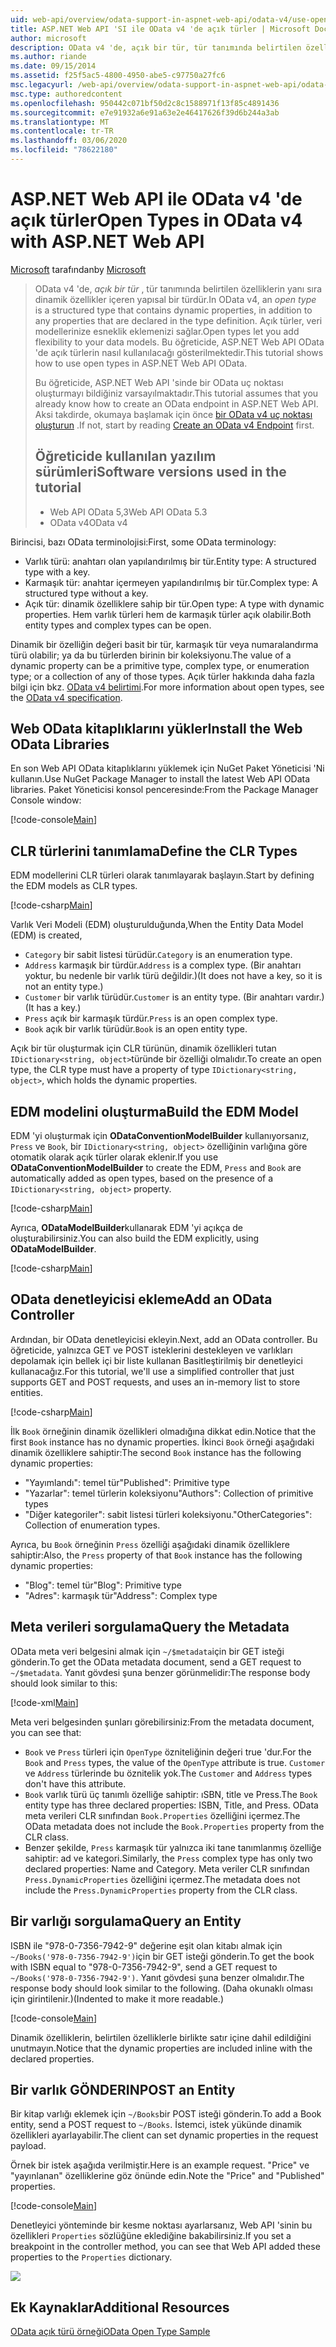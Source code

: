 ```yaml
---
uid: web-api/overview/odata-support-in-aspnet-web-api/odata-v4/use-open-types-in-odata-v4
title: ASP.NET Web API 'SI ile OData v4 'de açık türler | Microsoft Docs
author: microsoft
description: OData v4 'de, açık bir tür, tür tanımında belirtilen özelliklerin yanı sıra dinamik özellikler içeren yapısal bir türdür. Aç...
ms.author: riande
ms.date: 09/15/2014
ms.assetid: f25f5ac5-4800-4950-abe5-c97750a27fc6
msc.legacyurl: /web-api/overview/odata-support-in-aspnet-web-api/odata-v4/use-open-types-in-odata-v4
msc.type: authoredcontent
ms.openlocfilehash: 950442c071bf50d2c8c1588971f13f85c4891436
ms.sourcegitcommit: e7e91932a6e91a63e2e46417626f39d6b244a3ab
ms.translationtype: MT
ms.contentlocale: tr-TR
ms.lasthandoff: 03/06/2020
ms.locfileid: "78622180"
---
```

# <a name="open-types-in-odata-v4-with-aspnet-web-api"></a><span data-ttu-id="fea99-104">ASP.NET Web API ile OData v4 'de açık türler</span><span class="sxs-lookup"><span data-stu-id="fea99-104">Open Types in OData v4 with ASP.NET Web API</span></span>

<span data-ttu-id="fea99-105">[Microsoft](https://github.com/microsoft) tarafından</span><span class="sxs-lookup"><span data-stu-id="fea99-105">by [Microsoft](https://github.com/microsoft)</span></span>

> <span data-ttu-id="fea99-106">OData v4 'de, *açık bir tür* , tür tanımında belirtilen özelliklerin yanı sıra dinamik özellikler içeren yapısal bir türdür.</span><span class="sxs-lookup"><span data-stu-id="fea99-106">In OData v4, an *open type* is a structured type that contains dynamic properties, in addition to any properties that are declared in the type definition.</span></span> <span data-ttu-id="fea99-107">Açık türler, veri modellerinize esneklik eklemenizi sağlar.</span><span class="sxs-lookup"><span data-stu-id="fea99-107">Open types let you add flexibility to your data models.</span></span> <span data-ttu-id="fea99-108">Bu öğreticide, ASP.NET Web API OData 'de açık türlerin nasıl kullanılacağı gösterilmektedir.</span><span class="sxs-lookup"><span data-stu-id="fea99-108">This tutorial shows how to use open types in ASP.NET Web API OData.</span></span>
> 
> <span data-ttu-id="fea99-109">Bu öğreticide, ASP.NET Web API 'sinde bir OData uç noktası oluşturmayı bildiğiniz varsayılmaktadır.</span><span class="sxs-lookup"><span data-stu-id="fea99-109">This tutorial assumes that you already know how to create an OData endpoint in ASP.NET Web API.</span></span> <span data-ttu-id="fea99-110">Aksi takdirde, okumaya başlamak için önce [bir OData v4 uç noktası oluşturun](create-an-odata-v4-endpoint.md) .</span><span class="sxs-lookup"><span data-stu-id="fea99-110">If not, start by reading [Create an OData v4 Endpoint](create-an-odata-v4-endpoint.md) first.</span></span>
> 
> ## <a name="software-versions-used-in-the-tutorial"></a><span data-ttu-id="fea99-111">Öğreticide kullanılan yazılım sürümleri</span><span class="sxs-lookup"><span data-stu-id="fea99-111">Software versions used in the tutorial</span></span>
> 
> 
> - <span data-ttu-id="fea99-112">Web API OData 5,3</span><span class="sxs-lookup"><span data-stu-id="fea99-112">Web API OData 5.3</span></span>
> - <span data-ttu-id="fea99-113">OData v4</span><span class="sxs-lookup"><span data-stu-id="fea99-113">OData v4</span></span>

<span data-ttu-id="fea99-114">Birincisi, bazı OData terminolojisi:</span><span class="sxs-lookup"><span data-stu-id="fea99-114">First, some OData terminology:</span></span>

- <span data-ttu-id="fea99-115">Varlık türü: anahtarı olan yapılandırılmış bir tür.</span><span class="sxs-lookup"><span data-stu-id="fea99-115">Entity type: A structured type with a key.</span></span>
- <span data-ttu-id="fea99-116">Karmaşık tür: anahtar içermeyen yapılandırılmış bir tür.</span><span class="sxs-lookup"><span data-stu-id="fea99-116">Complex type: A structured type without a key.</span></span>
- <span data-ttu-id="fea99-117">Açık tür: dinamik özelliklere sahip bir tür.</span><span class="sxs-lookup"><span data-stu-id="fea99-117">Open type: A type with dynamic properties.</span></span> <span data-ttu-id="fea99-118">Hem varlık türleri hem de karmaşık türler açık olabilir.</span><span class="sxs-lookup"><span data-stu-id="fea99-118">Both entity types and complex types can be open.</span></span>

<span data-ttu-id="fea99-119">Dinamik bir özelliğin değeri basit bir tür, karmaşık tür veya numaralandırma türü olabilir; ya da bu türlerden birinin bir koleksiyonu.</span><span class="sxs-lookup"><span data-stu-id="fea99-119">The value of a dynamic property can be a primitive type, complex type, or enumeration type; or a collection of any of those types.</span></span> <span data-ttu-id="fea99-120">Açık türler hakkında daha fazla bilgi için bkz. [OData v4 belirtimi](http://www.odata.org/documentation/odata-version-4-0/).</span><span class="sxs-lookup"><span data-stu-id="fea99-120">For more information about open types, see the [OData v4 specification](http://www.odata.org/documentation/odata-version-4-0/).</span></span>

## <a name="install-the-web-odata-libraries"></a><span data-ttu-id="fea99-121">Web OData kitaplıklarını yükler</span><span class="sxs-lookup"><span data-stu-id="fea99-121">Install the Web OData Libraries</span></span>

<span data-ttu-id="fea99-122">En son Web API OData kitaplıklarını yüklemek için NuGet Paket Yöneticisi 'Ni kullanın.</span><span class="sxs-lookup"><span data-stu-id="fea99-122">Use NuGet Package Manager to install the latest Web API OData libraries.</span></span> <span data-ttu-id="fea99-123">Paket Yöneticisi konsol penceresinde:</span><span class="sxs-lookup"><span data-stu-id="fea99-123">From the Package Manager Console window:</span></span>

[!code-console[Main](use-open-types-in-odata-v4/samples/sample1.cmd)]

## <a name="define-the-clr-types"></a><span data-ttu-id="fea99-124">CLR türlerini tanımlama</span><span class="sxs-lookup"><span data-stu-id="fea99-124">Define the CLR Types</span></span>

<span data-ttu-id="fea99-125">EDM modellerini CLR türleri olarak tanımlayarak başlayın.</span><span class="sxs-lookup"><span data-stu-id="fea99-125">Start by defining the EDM models as CLR types.</span></span>

[!code-csharp[Main](use-open-types-in-odata-v4/samples/sample2.cs)]

<span data-ttu-id="fea99-126">Varlık Veri Modeli (EDM) oluşturulduğunda,</span><span class="sxs-lookup"><span data-stu-id="fea99-126">When the Entity Data Model (EDM) is created,</span></span>

- <span data-ttu-id="fea99-127">`Category` bir sabit listesi türüdür.</span><span class="sxs-lookup"><span data-stu-id="fea99-127">`Category` is an enumeration type.</span></span>
- <span data-ttu-id="fea99-128">`Address` karmaşık bir türdür.</span><span class="sxs-lookup"><span data-stu-id="fea99-128">`Address` is a complex type.</span></span> <span data-ttu-id="fea99-129">(Bir anahtarı yoktur, bu nedenle bir varlık türü değildir.)</span><span class="sxs-lookup"><span data-stu-id="fea99-129">(It does not have a key, so it is not an entity type.)</span></span>
- <span data-ttu-id="fea99-130">`Customer` bir varlık türüdür.</span><span class="sxs-lookup"><span data-stu-id="fea99-130">`Customer` is an entity type.</span></span> <span data-ttu-id="fea99-131">(Bir anahtarı vardır.)</span><span class="sxs-lookup"><span data-stu-id="fea99-131">(It has a key.)</span></span>
- <span data-ttu-id="fea99-132">`Press` açık bir karmaşık türdür.</span><span class="sxs-lookup"><span data-stu-id="fea99-132">`Press` is an open complex type.</span></span>
- <span data-ttu-id="fea99-133">`Book` açık bir varlık türüdür.</span><span class="sxs-lookup"><span data-stu-id="fea99-133">`Book` is an open entity type.</span></span>

<span data-ttu-id="fea99-134">Açık bir tür oluşturmak için CLR türünün, dinamik özellikleri tutan `IDictionary<string, object>`türünde bir özelliği olmalıdır.</span><span class="sxs-lookup"><span data-stu-id="fea99-134">To create an open type, the CLR type must have a property of type `IDictionary<string, object>`, which holds the dynamic properties.</span></span>

## <a name="build-the-edm-model"></a><span data-ttu-id="fea99-135">EDM modelini oluşturma</span><span class="sxs-lookup"><span data-stu-id="fea99-135">Build the EDM Model</span></span>

<span data-ttu-id="fea99-136">EDM 'yi oluşturmak için **ODataConventionModelBuilder** kullanıyorsanız, `Press` ve `Book`, bir `IDictionary<string, object>` özelliğinin varlığına göre otomatik olarak açık türler olarak eklenir.</span><span class="sxs-lookup"><span data-stu-id="fea99-136">If you use **ODataConventionModelBuilder** to create the EDM, `Press` and `Book` are automatically added as open types, based on the presence of a `IDictionary<string, object>` property.</span></span>

[!code-csharp[Main](use-open-types-in-odata-v4/samples/sample3.cs)]

<span data-ttu-id="fea99-137">Ayrıca, **ODataModelBuilder**kullanarak EDM 'yi açıkça de oluşturabilirsiniz.</span><span class="sxs-lookup"><span data-stu-id="fea99-137">You can also build the EDM explicitly, using **ODataModelBuilder**.</span></span>

[!code-csharp[Main](use-open-types-in-odata-v4/samples/sample4.cs)]

## <a name="add-an-odata-controller"></a><span data-ttu-id="fea99-138">OData denetleyicisi ekleme</span><span class="sxs-lookup"><span data-stu-id="fea99-138">Add an OData Controller</span></span>

<span data-ttu-id="fea99-139">Ardından, bir OData denetleyicisi ekleyin.</span><span class="sxs-lookup"><span data-stu-id="fea99-139">Next, add an OData controller.</span></span> <span data-ttu-id="fea99-140">Bu öğreticide, yalnızca GET ve POST isteklerini destekleyen ve varlıkları depolamak için bellek içi bir liste kullanan Basitleştirilmiş bir denetleyici kullanacağız.</span><span class="sxs-lookup"><span data-stu-id="fea99-140">For this tutorial, we'll use a simplified controller that just supports GET and POST requests, and uses an in-memory list to store entities.</span></span>

[!code-csharp[Main](use-open-types-in-odata-v4/samples/sample5.cs)]

<span data-ttu-id="fea99-141">İlk `Book` örneğinin dinamik özellikleri olmadığına dikkat edin.</span><span class="sxs-lookup"><span data-stu-id="fea99-141">Notice that the first `Book` instance has no dynamic properties.</span></span> <span data-ttu-id="fea99-142">İkinci `Book` örneği aşağıdaki dinamik özelliklere sahiptir:</span><span class="sxs-lookup"><span data-stu-id="fea99-142">The second `Book` instance has the following dynamic properties:</span></span>

- <span data-ttu-id="fea99-143">"Yayımlandı": temel tür</span><span class="sxs-lookup"><span data-stu-id="fea99-143">"Published": Primitive type</span></span>
- <span data-ttu-id="fea99-144">"Yazarlar": temel türlerin koleksiyonu</span><span class="sxs-lookup"><span data-stu-id="fea99-144">"Authors": Collection of primitive types</span></span>
- <span data-ttu-id="fea99-145">"Diğer kategoriler": sabit listesi türleri koleksiyonu.</span><span class="sxs-lookup"><span data-stu-id="fea99-145">"OtherCategories": Collection of enumeration types.</span></span>

<span data-ttu-id="fea99-146">Ayrıca, bu `Book` örneğinin `Press` özelliği aşağıdaki dinamik özelliklere sahiptir:</span><span class="sxs-lookup"><span data-stu-id="fea99-146">Also, the `Press` property of that `Book` instance has the following dynamic properties:</span></span>

- <span data-ttu-id="fea99-147">"Blog": temel tür</span><span class="sxs-lookup"><span data-stu-id="fea99-147">"Blog": Primitive type</span></span>
- <span data-ttu-id="fea99-148">"Adres": karmaşık tür</span><span class="sxs-lookup"><span data-stu-id="fea99-148">"Address": Complex type</span></span>

## <a name="query-the-metadata"></a><span data-ttu-id="fea99-149">Meta verileri sorgulama</span><span class="sxs-lookup"><span data-stu-id="fea99-149">Query the Metadata</span></span>

<span data-ttu-id="fea99-150">OData meta veri belgesini almak için `~/$metadata`için bir GET isteği gönderin.</span><span class="sxs-lookup"><span data-stu-id="fea99-150">To get the OData metadata document, send a GET request to `~/$metadata`.</span></span> <span data-ttu-id="fea99-151">Yanıt gövdesi şuna benzer görünmelidir:</span><span class="sxs-lookup"><span data-stu-id="fea99-151">The response body should look similar to this:</span></span>

[!code-xml[Main](use-open-types-in-odata-v4/samples/sample6.xml?highlight=5,21)]

<span data-ttu-id="fea99-152">Meta veri belgesinden şunları görebilirsiniz:</span><span class="sxs-lookup"><span data-stu-id="fea99-152">From the metadata document, you can see that:</span></span>

- <span data-ttu-id="fea99-153">`Book` ve `Press` türleri için `OpenType` özniteliğinin değeri true 'dur.</span><span class="sxs-lookup"><span data-stu-id="fea99-153">For the `Book` and `Press` types, the value of the `OpenType` attribute is true.</span></span> <span data-ttu-id="fea99-154">`Customer` ve `Address` türlerinde bu öznitelik yok.</span><span class="sxs-lookup"><span data-stu-id="fea99-154">The `Customer` and `Address` types don't have this attribute.</span></span>
- <span data-ttu-id="fea99-155">`Book` varlık türü üç tanımlı özelliğe sahiptir: ıSBN, title ve Press.</span><span class="sxs-lookup"><span data-stu-id="fea99-155">The `Book` entity type has three declared properties: ISBN, Title, and Press.</span></span> <span data-ttu-id="fea99-156">OData meta verileri CLR sınıfından `Book.Properties` özelliğini içermez.</span><span class="sxs-lookup"><span data-stu-id="fea99-156">The OData metadata does not include the `Book.Properties` property from the CLR class.</span></span>
- <span data-ttu-id="fea99-157">Benzer şekilde, `Press` karmaşık tür yalnızca iki tane tanımlanmış özelliğe sahiptir: ad ve kategori.</span><span class="sxs-lookup"><span data-stu-id="fea99-157">Similarly, the `Press` complex type has only two declared properties: Name and Category.</span></span> <span data-ttu-id="fea99-158">Meta veriler CLR sınıfından `Press.DynamicProperties` özelliğini içermez.</span><span class="sxs-lookup"><span data-stu-id="fea99-158">The metadata does not include the `Press.DynamicProperties` property from the CLR class.</span></span>

## <a name="query-an-entity"></a><span data-ttu-id="fea99-159">Bir varlığı sorgulama</span><span class="sxs-lookup"><span data-stu-id="fea99-159">Query an Entity</span></span>

<span data-ttu-id="fea99-160">ISBN ile "978-0-7356-7942-9" değerine eşit olan kitabı almak için `~/Books('978-0-7356-7942-9')`için bir GET isteği gönderin.</span><span class="sxs-lookup"><span data-stu-id="fea99-160">To get the book with ISBN equal to "978-0-7356-7942-9", send a GET request to `~/Books('978-0-7356-7942-9')`.</span></span> <span data-ttu-id="fea99-161">Yanıt gövdesi şuna benzer olmalıdır.</span><span class="sxs-lookup"><span data-stu-id="fea99-161">The response body should look similar to the following.</span></span> <span data-ttu-id="fea99-162">(Daha okunaklı olması için girintilenir.)</span><span class="sxs-lookup"><span data-stu-id="fea99-162">(Indented to make it more readable.)</span></span>

[!code-console[Main](use-open-types-in-odata-v4/samples/sample7.cmd?highlight=8-13,15-23)]

<span data-ttu-id="fea99-163">Dinamik özelliklerin, belirtilen özelliklerle birlikte satır içine dahil edildiğini unutmayın.</span><span class="sxs-lookup"><span data-stu-id="fea99-163">Notice that the dynamic properties are included inline with the declared properties.</span></span>

## <a name="post-an-entity"></a><span data-ttu-id="fea99-164">Bir varlık GÖNDERIN</span><span class="sxs-lookup"><span data-stu-id="fea99-164">POST an Entity</span></span>

<span data-ttu-id="fea99-165">Bir kitap varlığı eklemek için `~/Books`bir POST isteği gönderin.</span><span class="sxs-lookup"><span data-stu-id="fea99-165">To add a Book entity, send a POST request to `~/Books`.</span></span> <span data-ttu-id="fea99-166">İstemci, istek yükünde dinamik özellikleri ayarlayabilir.</span><span class="sxs-lookup"><span data-stu-id="fea99-166">The client can set dynamic properties in the request payload.</span></span>

<span data-ttu-id="fea99-167">Örnek bir istek aşağıda verilmiştir.</span><span class="sxs-lookup"><span data-stu-id="fea99-167">Here is an example request.</span></span> <span data-ttu-id="fea99-168">"Price" ve "yayınlanan" özelliklerine göz önünde edin.</span><span class="sxs-lookup"><span data-stu-id="fea99-168">Note the "Price" and "Published" properties.</span></span>

[!code-console[Main](use-open-types-in-odata-v4/samples/sample8.cmd?highlight=10)]

<span data-ttu-id="fea99-169">Denetleyici yönteminde bir kesme noktası ayarlarsanız, Web API 'sinin bu özellikleri `Properties` sözlüğüne eklediğine bakabilirsiniz.</span><span class="sxs-lookup"><span data-stu-id="fea99-169">If you set a breakpoint in the controller method, you can see that Web API added these properties to the `Properties` dictionary.</span></span>

![](use-open-types-in-odata-v4/_static/image1.png)

## <a name="additional-resources"></a><span data-ttu-id="fea99-170">Ek Kaynaklar</span><span class="sxs-lookup"><span data-stu-id="fea99-170">Additional Resources</span></span>

[<span data-ttu-id="fea99-171">OData açık türü örneği</span><span class="sxs-lookup"><span data-stu-id="fea99-171">OData Open Type Sample</span></span>](http://aspnet.codeplex.com/sourcecontrol/latest#Samples/WebApi/OData/v4/ODataOpenTypeSample/ReadMe.txt)
